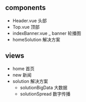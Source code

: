 ## components
  * Header.vue 头部
  * Top.vue 顶部
  * indexBanner.vue _ banner 轮播图
  * homeSolution 解决方案

## views
  * home 首页
  * new 新闻
  * solution 解决方案
    * solutionBigData 大数据
    * solutionSpread 数字传播
